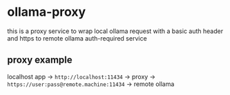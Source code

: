 # ollama-proxy
this is a proxy service to wrap local ollama request with a basic auth header and https to remote ollama auth-required service

## proxy example
localhost app -> `http://localhost:11434` -> proxy -> `https://user:pass@remote.machine:11434` -> remote ollama